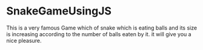 # SnakeGameUsingJS

This is a very famous Game which of snake which is eating balls and its size is increasing according to the number of balls eaten by it. it will give you a nice pleasure.
